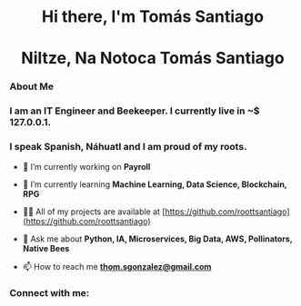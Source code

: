 <h1 align="center">Hi there, I'm Tomás Santiago </h1>
<h1 align="center">Niltze, Na Notoca Tomás Santiago </h1>

<h3>About Me</h3>
<h3>I am an IT Engineer and Beekeeper. I currently live in ~$ 127.0.0.1.</h3>
<h3>I speak Spanish, Náhuatl and I am proud of my roots. </h3>


- 🔭 I’m currently working on **Payroll**

- 🌱 I’m currently learning **Machine Learning, Data Science, Blockchain, RPG**

- 👨‍💻 All of my projects are available at [https://github.com/roottsantiago](https://github.com/roottsantiago)

- 💬 Ask me about **Python, IA, Microservices, Big Data, AWS, Pollinators, Native Bees**

- 📫 How to reach me **thom.sgonzalez@gmail.com**

<h3 align="left">Connect with me:</h3>
<p align="left">
</p>
